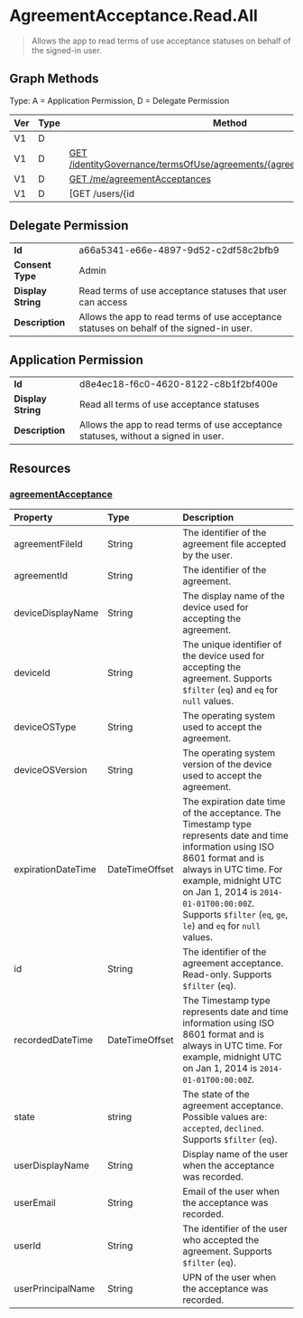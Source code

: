 # AgreementAcceptance.Read.All

> Allows the app to read terms of use acceptance statuses on behalf of the signed-in user.
## Graph Methods

Type: A = Application Permission, D = Delegate Permission

|Ver|Type|Method|
|-------|----|------|
|V1|D|[](https://docs.microsoft.com/graph/api/user-list-agreementacceptances?view=graph-rest-1.0&tabs=http)|
|V1|D|[GET /identityGovernance/termsOfUse/agreements/{agreementsId}/acceptances](https://docs.microsoft.com/graph/api/agreement-list-acceptances?view=graph-rest-1.0&tabs=http)|
|V1|D|[GET /me/agreementAcceptances](https://docs.microsoft.com/graph/api/user-list-agreementacceptances?view=graph-rest-1.0&tabs=http)|
|V1|D|[GET /users/{id | userPrincipalName}/agreementAcceptances](https://docs.microsoft.com/graph/api/user-list-agreementacceptances?view=graph-rest-1.0&tabs=http)|
## Delegate Permission
|||
|-|-|
|**Id**|a66a5341-e66e-4897-9d52-c2df58c2bfb9|
|**Consent Type**|Admin|
|**Display String**|Read terms of use acceptance statuses that user can access|
|**Description**|Allows the app to read terms of use acceptance statuses on behalf of the signed-in user.|
## Application Permission
|||
|-|-|
|**Id**|d8e4ec18-f6c0-4620-8122-c8b1f2bf400e|
|**Display String**|Read all terms of use acceptance statuses|
|**Description**|Allows the app to read terms of use acceptance statuses, without a signed in user.|
## Resources
### [agreementAcceptance ](https://docs.microsoft.com/graph/api/resources/agreementacceptance?view=graph-rest-1.0&tabs=http)
| Property     | Type        | Description |
|:-------------|:------------|:------------|
|agreementFileId|String|The identifier of the agreement file accepted by the user.|
|agreementId|String|The identifier of the agreement.|
|deviceDisplayName|String|The display name of the device used for accepting the agreement.|
|deviceId|String|The unique identifier of the device used for accepting the agreement. Supports `$filter` (`eq`) and `eq` for `null` values.|
|deviceOSType|String|The operating system used to accept the agreement.|
|deviceOSVersion|String|The operating system version of the device used to accept the agreement.    |
|expirationDateTime|DateTimeOffset|The expiration date time of the acceptance. The Timestamp type represents date and time information using ISO 8601 format and is always in UTC time. For example, midnight UTC on Jan 1, 2014 is `2014-01-01T00:00:00Z`. Supports `$filter` (`eq`, `ge`, `le`) and `eq` for `null` values.|
|id|String| The identifier of the agreement acceptance. Read-only. Supports `$filter` (`eq`).|
|recordedDateTime|DateTimeOffset|The Timestamp type represents date and time information using ISO 8601 format and is always in UTC time. For example, midnight UTC on Jan 1, 2014 is `2014-01-01T00:00:00Z`.|
|state|string| The state of the agreement acceptance. Possible values are: `accepted`, `declined`. Supports `$filter` (`eq`).|
|userDisplayName|String|Display name of the user when the acceptance was recorded.|
|userEmail|String|Email of the user when the acceptance was recorded.|
|userId|String|The identifier of the user who accepted the agreement. Supports `$filter` (`eq`).|
|userPrincipalName|String|UPN of the user when the acceptance was recorded.|
